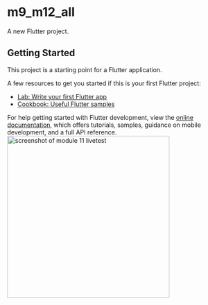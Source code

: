 # m9_m12_all

A new Flutter project.

## Getting Started

This project is a starting point for a Flutter application.

A few resources to get you started if this is your first Flutter project:

- [Lab: Write your first Flutter app](https://docs.flutter.dev/get-started/codelab)
- [Cookbook: Useful Flutter samples](https://docs.flutter.dev/cookbook)

For help getting started with Flutter development, view the
[online documentation](https://docs.flutter.dev/), which offers tutorials,
samples, guidance on mobile development, and a full API reference.
<img width="374" alt="screenshot of module 11 livetest" src="https://github.com/sazzad-2596/Module-9-to-12/assets/93114191/44854724-f7c7-4666-8397-ea5b76a1ebba">

